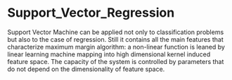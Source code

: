 # Support_Vector_Regression
Support Vector Machine can be applied not only to classification problems but also to the case of regression. Still it contains all the main features that characterize maximum margin algorithm: a non-linear function is leaned by linear learning machine mapping into high dimensional kernel induced feature space. The capacity of the system is controlled by parameters that do not depend on the dimensionality of feature space.
